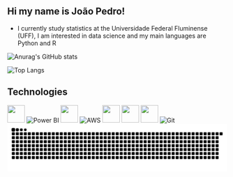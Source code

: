 ## Hi my name is João Pedro!

- I currently study statistics at the Universidade Federal Fluminense (UFF), I am interested in data science and my main languages ​​are Python and R

![Anurag's GitHub stats](https://github-readme-stats.vercel.app/api?username=joaobrrt0&show_icons=true&theme=transparent)

![Top Langs](https://github-readme-stats.vercel.app/api/top-langs/?username=joaobrrt0&hide_progress=truee&theme=transparent)



## Technologies

<p align="left">
  <!-- Python -->
  <img src="https://cdn.jsdelivr.net/gh/devicons/devicon/icons/python/python-original.svg" width="40" height="40"/>

  <!-- Power BI -->
  <img src="https://upload.wikimedia.org/wikipedia/commons/c/cf/New_Power_BI_Logo.svg" width="40" height="40" alt="Power BI"/>

  <!-- MySQL -->
  <img src="https://cdn.jsdelivr.net/gh/devicons/devicon/icons/mysql/mysql-original.svg" width="40" height="40"/>

  <!-- AWS -->
  <img src="https://upload.wikimedia.org/wikipedia/commons/9/93/Amazon_Web_Services_Logo.svg" width="60" height="40" alt="AWS"/>

  <!-- R -->
  <img src="https://cdn.jsdelivr.net/gh/devicons/devicon/icons/r/r-original.svg" width="40" height="40"/>

  <!-- Jupyter -->
  <img src="https://cdn.jsdelivr.net/gh/devicons/devicon/icons/jupyter/jupyter-original.svg" width="40" height="40"/>

  <!-- C++ -->
  <img src="https://cdn.jsdelivr.net/gh/devicons/devicon/icons/cplusplus/cplusplus-original.svg" width="40" height="40"/>

  <img src="https://cdn.jsdelivr.net/gh/devicons/devicon/icons/git/git-original.svg" width="40" height="40" alt="Git"/>


<picture align="center">
  <source media="(prefers-color-scheme: dark)" srcset="https://raw.githubusercontent.com/joaobrrt0/joaobrrt0/output/github-contribution-grid-snake-dark.svg">
  <source media="(prefers-color-scheme: light)" srcset="https://raw.githubusercontent.com/joaobrrt0/joaobrrt0/output/github-contribution-grid-snake-dark.svg">
  <img align="center" alt="github contribution grid snake animation" src="https://raw.githubusercontent.com/joaobrrt0/joaobrrt0/output/github-contribution-grid-snake.svg">
</picture>
